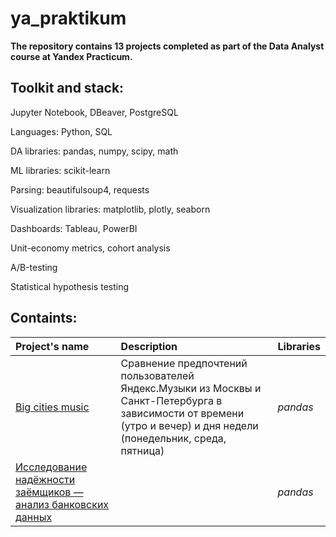 # ya_praktikum
**The repository contains 13 projects completed as part of the Data Analyst course at Yandex Practicum.**

## Toolkit and stack: 
Jupyter Notebook, DBeaver, PostgreSQL

Languages: Python, SQL

DA libraries: pandas, numpy, scipy, math

ML libraries: scikit-learn

Parsing: beautifulsoup4, requests 

Visualization libraries: matplotlib, plotly, seaborn

Dashboards: Tableau, PowerBI

Unit-economy metrics, cohort analysis

А/В-testing

Statistical hypothesis testing

## Containts:
| Project's name | Description | Libraries | 
| :---------------------- | :---------------------- | :---------------------- |
| [Big cities music](https://github.com/smetne/ya_praktikum/blob/Smetne's_Projects/big_cities_music/big_cities_music.ipynb) | Сравнение предпочтений пользователей Яндекс.Музыки из Москвы и Санкт-Петербурга в зависимости от времени (утро и вечер) и дня недели (понедельник, среда, пятница)| *pandas* |
| [Исследование надёжности заёмщиков — анализ банковских данных](https://github.com/smetne/ya_praktikum/blob/88ac2863b287a0b8eb377a11c55b247155e16139/the%20reliability%20of%20borrowers/the_reliability_of_borrowers.ipynb) | | *pandas* |